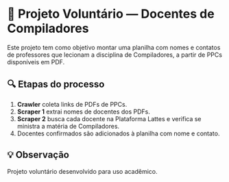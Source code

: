# 📄 Projeto Voluntário — Docentes de Compiladores

Este projeto tem como objetivo montar uma planilha com nomes e contatos de professores que lecionam a disciplina de Compiladores, a partir de PPCs disponíveis em PDF.

## 🔍 Etapas do processo
1. **Crawler** coleta links de PDFs de PPCs.
2. **Scraper 1** extrai nomes de docentes dos PDFs.
3. **Scraper 2** busca cada docente na Plataforma Lattes e verifica se ministra a matéria de Compiladores.
4. Docentes confirmados são adicionados à planilha com nome e contato.

## 💡 Observação
Projeto voluntário desenvolvido para uso acadêmico.
